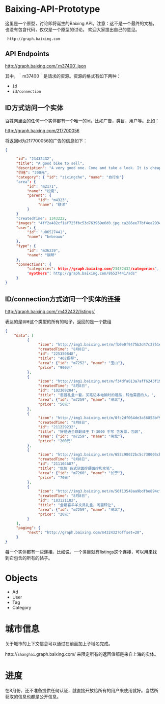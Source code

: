 Baixing-API-Prototype
=====================

这里是一个原型，讨论即将诞生的Baixing API。注意：这不是一个最终的文档，也没有包含代码，仅仅是一个原型的讨论。
欢迎大家提出自己的意见。

     http://graph.baixing.com
     
API Endpoints
-------------

http://graph.baixing.com/`m37400`.json

其中，｀m37400｀是请求的资源。资源的格式有如下两种：
- `id`
- `id/connection`

ID方式访问一个实体
------------------

百姓网里面的任何一个实体都有一个唯一的id。比如广告，类目，用户等。比如：

http://graph.baixing.com/217700056

将返回id为217700056的广告的信息如下：
```json
{

     "id": "23432432",
     "title": "A good bike to sell",
     "description": "A very good one. Come and take a look. It is cheap. Please contact me at xxxxxxxxxxx. My email address is xxxxxxxxxxxß",
     "价格": "200元",
     "category": { "id": "zixingche", "name": "自行车"}
     "area": {
          "id": "m2171",
          "name": "松南",
          "parent": {
               "id": "m4323",
               "name": "联洋"
          }
     }
     "createdTime": 1343222,
     "images": "4ff2a482cf1af725fbc53d763969e6d0.jpg ca286ee77bf4ea293455c30366d7db1a.jpg",
     "user": {
          "id": "u86527441",
          "name": "bebeawu"
     },
     "type": {
          "id": "m36239",
          "name": "钢琴"
     },
     "connections": {
          "categories": http://graph.baixing.com/23432432/categories",
          "myothers": http://graph.baixing.com/86527441/ads"
     }
}
```

ID/connection方式访问一个实体的连接
-------------------------------------------

http://graph.baixing.com/`m432432/listings`

表达的是`钢琴`这个类型的所有的帖子，返回的是一个数组

```json
{
    "data": [
          {
               "icon": "http://img1.baixing.net/m/fb0e0f9475b2d47c3751ec1677af43a9_sq.jpg",
               "createdTime": "8月8日",
               "id": "225350848",
               "title": "402扬琴",
               "area": {"id": "m7252", "name": "宝山"},
               "price": "900元"
          },
          {
               "icon": "http://img1.baixing.net/m/f34dfa013a7aff6243f19cfaec86b7d6_sq.jpg",
               "createdTime": "8月8日",
               "id": "102369204",
               "title": "惠普礼盒一套，买笔记本电脑时的赠品，转给需要的人。",
               "area": {"id": "m7259", "name": "闸北"},
               "price": "50元"
          },
          {
               "icon": "http://img1.baixing.net/m/0fc2df064de3a56858bf991b6477bb81_sq.jpg",
               "createdTime": "8月8日",
               "id": "211229232",
               "title": "好易通全球翻译王 T-3000 手写 含发票，包装",
               "area": {"id": "m7259", "name": "闸北"},
               "price": "200元"
          },
          {
               "icon": "http://img1.baixing.net/m/652c98022bc5c738003cb7df15bc33a8_sq.jpg",
               "createdTime": "8月8日",
               "id": "211104607",
               "title": "低价 各式软面抄硬面抄和水笔",
               "area": {"id": "m7260", "name": "长宁"},
               "price": "70元"
          },
          {
               "icon": "http://img3.baixing.net/m/56f13548aa9bdfbe894cf244e8f9dc45_sq.jpg",
               "createdTime": "8月8日",
               "id": "183121182",
               "title": "全新喜羊羊文具礼盒，闲置转让",
               "area": {"id": "m7259", "name": "闸北"},
               "price": "20元"
          } 
     ],
     "paging": {
          "next": "http://graph.baixing.com/m432432?offset=20",    
     }
}
```

每一个实体都有一些连接。比如说，一个类目就有listings这个连接，可以用来找到它包含的所有的帖子。

Objects
=======

* Ad
* User
* Tag
* Category

城市信息
========

关于城市的上下文信息可以通过在前面加上子域名完成。

http://`shanghai`.graph.baixing.com/
来限定所有的返回值都是来自上海的实体。

进度
====

在8月份，还不准备提供任何认证，就直接开放给所有的用户来使用就好。当然所获取的信息也都是公开信息。

